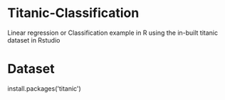 # Titanic-Classification

Linear regression or Classification example in R using the in-built titanic dataset in Rstudio

# Dataset
install.packages('titanic')